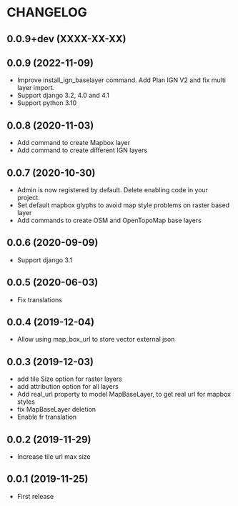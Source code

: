 CHANGELOG
=========

0.0.9+dev     (XXXX-XX-XX)
--------------------------


0.0.9         (2022-11-09)
--------------------------

* Improve install_ign_baselayer command. Add Plan IGN V2 and fix multi layer import.
* Support django 3.2, 4.0 and 4.1
* Support python 3.10


0.0.8         (2020-11-03)
--------------------------

* Add command to create Mapbox layer
* Add command to create different IGN layers

0.0.7         (2020-10-30)
--------------------------

* Admin is now registered by default. Delete enabling code in your project.
* Set default mapbox glyphs to avoid map style problems on raster based layer
* Add commands to create OSM and OpenTopoMap base layers

0.0.6         (2020-09-09)
--------------------------

* Support django 3.1

0.0.5         (2020-06-03)
--------------------------

* Fix translations


0.0.4         (2019-12-04)
--------------------------

* Allow using map_box_url to store vector external json


0.0.3         (2019-12-03)
--------------------------

* add tile Size option for raster layers
* add attribution option for all layers
* Add real_url property to model MapBaseLayer, to get real url for mapbox styles
* fix MapBaseLayer deletion
* Enable fr translation


0.0.2         (2019-11-29)
--------------------------

* Increase tile url max size


0.0.1         (2019-11-25)
--------------------------

* First release
